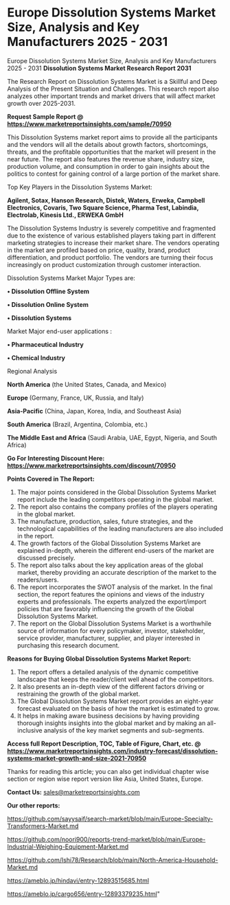# Europe Dissolution Systems Market Size, Analysis and Key Manufacturers 2025 - 2031
Europe Dissolution Systems Market Size, Analysis and Key Manufacturers 2025 - 2031
<strong>Dissolution Systems Market Research Report 2031</strong>

The Research Report on Dissolution Systems Market is a Skillful and Deep Analysis of the Present Situation and Challenges. This research report also analyzes other important trends and market drivers that will affect market growth over 2025-2031.

<strong>Request Sample Report @ <a href=https://www.marketreportsinsights.com/sample/70950>https://www.marketreportsinsights.com/sample/70950</a></strong>

This Dissolution Systems market report aims to provide all the participants and the vendors will all the details about growth factors, shortcomings, threats, and the profitable opportunities that the market will present in the near future. The report also features the revenue share, industry size, production volume, and consumption in order to gain insights about the politics to contest for gaining control of a large portion of the market share.

Top Key Players in the Dissolution Systems Market:

<strong>Agilent, Sotax, Hanson Research, Distek, Waters, Erweka, Campbell Electronics, Covaris, Two Square Science, Pharma Test, Labindia, Electrolab, Kinesis Ltd., ERWEKA GmbH</strong>

The Dissolution Systems Industry is severely competitive and fragmented due to the existence of various established players taking part in different marketing strategies to increase their market share. The vendors operating in the market are profiled based on price, quality, brand, product differentiation, and product portfolio. The vendors are turning their focus increasingly on product customization through customer interaction.

Dissolution Systems Market Major Types are:

<strong>• Dissolution Offline System

• Dissolution Online System

• Dissolution Systems</strong>

Market Major end-user applications :

<strong>• Pharmaceutical Industry

• Chemical Industry</strong>

Regional Analysis

</u><strong><b>North America</b></strong> (the United States, Canada, and Mexico)

<strong><b>Europe </b></strong>(Germany, France, UK, Russia, and Italy)

<strong><b>Asia-Pacific</b></strong> (China, Japan, Korea, India, and Southeast Asia)

<strong><b>South America</b></strong> (Brazil, Argentina, Colombia, etc.)

<strong><b>The Middle East and Africa</b></strong> (Saudi Arabia, UAE, Egypt, Nigeria, and South Africa)

<strong>Go For Interesting Discount Here: <a href=https://www.marketreportsinsights.com/discount/70950>https://www.marketreportsinsights.com/discount/70950</a></strong>

<strong>Points Covered in The Report:</strong>
<ol>
  <li>The major points considered in the Global Dissolution Systems Market report include the leading competitors operating in the global market.</li>
  <li>The report also contains the company profiles of the players operating in the global market.</li>
  <li>The manufacture, production, sales, future strategies, and the technological capabilities of the leading manufacturers are also included in the report.</li>
  <li>The growth factors of the Global Dissolution Systems Market are explained in-depth, wherein the different end-users of the market are discussed precisely.</li>
  <li>The report also talks about the key application areas of the global market, thereby providing an accurate description of the market to the readers/users.</li>
  <li>The report incorporates the SWOT analysis of the market. In the final section, the report features the opinions and views of the industry experts and professionals. The experts analyzed the export/import policies that are favorably influencing the growth of the Global Dissolution Systems Market.</li>
  <li>The report on the Global Dissolution Systems Market is a worthwhile source of information for every policymaker, investor, stakeholder, service provider, manufacturer, supplier, and player interested in purchasing this research document.</li>
</ol>
<strong>Reasons for Buying Global Dissolution Systems Market Report:</strong>

<ol>
  <li>The report offers a detailed analysis of the dynamic competitive landscape that keeps the reader/client well ahead of the competitors.</li>
  <li>It also presents an in-depth view of the different factors driving or restraining the growth of the global market.</li>
  <li>The Global Dissolution Systems Market report provides an eight-year forecast evaluated on the basis of how the market is estimated to grow.</li>
  <li>It helps in making aware business decisions by having providing thorough insights insights into the global market and by making an all-inclusive analysis of the key market segments and sub-segments.</li>
</ol>
<strong>Access full Report Description, TOC, Table of Figure, Chart, etc. @ <a href=https://www.marketreportsinsights.com/industry-forecast/dissolution-systems-market-growth-and-size-2021-70950>https://www.marketreportsinsights.com/industry-forecast/dissolution-systems-market-growth-and-size-2021-70950</a></strong>


Thanks for reading this article; you can also get individual chapter wise section or region wise report version like Asia, United States, Europe.

<strong>Contact Us:</strong>
sales@marketreportsinsights.com

<strong>Our other reports:</strong>

<a href=https://github.com/sayysaif/search-market/blob/main/Europe-Specialty-Transformers-Market.md>https://github.com/sayysaif/search-market/blob/main/Europe-Specialty-Transformers-Market.md</a>

<a href=https://github.com/noori900/reports-trend-market/blob/main/Europe-Industrial-Weighing-Equipment-Market.md>https://github.com/noori900/reports-trend-market/blob/main/Europe-Industrial-Weighing-Equipment-Market.md</a>

<a href=https://github.com/Ishi78/Research/blob/main/North-America-Household-Market.md>https://github.com/Ishi78/Research/blob/main/North-America-Household-Market.md</a>

<a href=https://ameblo.jp/hindavi/entry-12893515685.html>https://ameblo.jp/hindavi/entry-12893515685.html</a>

<a href=https://ameblo.jp/cargo656/entry-12893379235.html>https://ameblo.jp/cargo656/entry-12893379235.html</a>"
